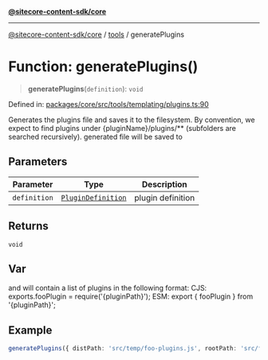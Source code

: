 [**@sitecore-content-sdk/core**](../../README.md)

***

[@sitecore-content-sdk/core](../../README.md) / [tools](../README.md) / generatePlugins

# Function: generatePlugins()

> **generatePlugins**(`definition`): `void`

Defined in: [packages/core/src/tools/templating/plugins.ts:90](https://github.com/Sitecore/xmc-jss-dev/blob/35056f84fa747509971da5c424c6da14ea501376/packages/core/src/tools/templating/plugins.ts#L90)

Generates the plugins file and saves it to the filesystem.
By convention, we expect to find plugins under {pluginName}/plugins/** (subfolders are searched recursively).
generated file will be saved to

## Parameters

| Parameter | Type | Description |
| ------ | ------ | ------ |
| `definition` | [`PluginDefinition`](../interfaces/PluginDefinition.md) | plugin definition |

## Returns

`void`

## Var

and will contain a list of plugins in the following format:
CJS: exports.fooPlugin = require('{pluginPath}');
ESM: export { fooPlugin } from '{pluginPath}';

## Example

```ts
generatePlugins({ distPath: 'src/temp/foo-plugins.js', rootPath: 'src/foo/plugins', moduleType: ModuleType.CJS })
```
